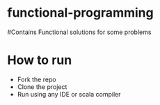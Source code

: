 # functional-programming

#Contains Functional solutions for some problems

# How to run
* Fork the repo
* Clone the project
* Run using any IDE or scala compiler
